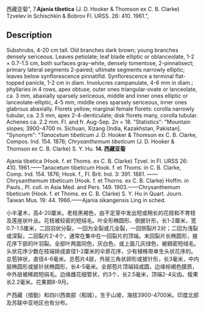 西藏亚菊",
7.**Ajania tibetica** (J. D. Hooker & Thomson ex C. B. Clarke) Tzvelev in Schischkin & Bobrov Fl. URSS. 26: 410. 1961.",

## Description
Subshrubs, 4-20 cm tall. Old branches dark brown; young branches densely sericeous. Leaves petiolate; leaf blade elliptic or oblanceolate, 1-2 × 0.7-1.5 cm, both surfaces gray-white, densely tomentose, 2-pinnatisect; primary lateral segments 2-paired; ultimate segments narrowly elliptic; leaves below synflorescence pinnatifid. Synflorescence a terminal flat-topped panicle, 1-2 cm in diam. Involucres campanulate, 4-6 mm in diam.; phyllaries in 4 rows, apex obtuse, outer ones triangular-ovate or lanceolate, ca. 3 mm, abaxially sparsely sericeous, middle and inner ones elliptic or lanceolate-elliptic, 4-5 mm, middle ones sparsely sericeous, inner ones glabrous abaxially. Florets yellow; marginal female florets: corolla narrowly tubular, ca. 2.5 mm, apex 2-4-denticulate; disk florets many, corolla tubular. Achenes ca. 2.2 mm. Fl. and fr. Aug-Sep. 2*n* = 18.
  "Statistics": "Mountain slopes; 3900-4700 m. Sichuan, Xizang [India, Kazakhstan, Pakistan].
  "Synonym": "*Tanacetum tibeticum* J. D. Hooker &amp; Thomson ex C. B. Clarke, Compos. Ind. 154. 1876; *Chrysanthemum tibeticum* (J. D. Hooker &amp; Thomson ex C. B. Clarke) S. Y. Hu.
**14. 西藏亚菊**

Ajania tibetica (Hook. f. et Thoms. ex C. B. Clarke) Tzvel. in Fl. URSS 26: 410. 1961.——Tanacetum tibeticum Hook. f. et Thoms. in C. B. Clarke, Comp. Ind. 154. 1876; Hook. f., Fl. Brit. Ind. 3: 391. 1881. ——Chrysanthemum tibeticum (Hook. f. et Thorns. ex C. B. Clarke) Hoffm. in Pauls., Pl. coll. in Asia Med. and Pers. 149. 1903.——Chrysanthemum tibeticum (Hook. f. et Thoms. ex C. B. Clarke) S. Y. Hu in Quart. Journ. Taiwan Mus. 19: 44. 1966.——Ajania sikangensis Ling in sched.

小半灌木，高4-20厘米。老枝黑褐色，由不定芽中发出短或稍长的花枝和不育枝及莲座状叶丛。花枝被较密的短绢毛。叶全形椭圆形、倒披针形，长1-2厘米，宽0.7-1.5厘米，二回羽状分裂，一回为全裂或几全裂，一回侧裂片2对；二回为浅裂或深裂，二回裂片2-4个，通常在集中在一回裂片的顶端。末回裂片长椭圆形，接花序下部的叶羽裂。全部叶两面同色，灰白色，或上面几灰绿色，被稠密短绒毛。头状花序少数在枝端排成直径1-2厘米的伞房花序，少有植株带单生头状花序的。总苞钟状，直径4-6毫米。总苞片4层，外层三角状卵形或披针形，长3毫米，中内层椭圆形或披针状椭圆形，长4-5毫米。全部苞片顶端钝或圆，边缘棕褐色膜质，中外层被稀疏短绢毛。边缘雌花细管状，约3个，长2.5毫米，顶端2-4尖齿。瘦果长2.2毫米。花果期8-9月。

产西藏（措勤）和四川西南部（稻城）。生于山坡，海拔3900-4700米。印度北部及苏联中亚地区也有分布。

